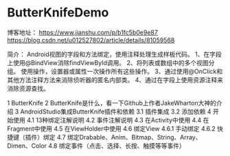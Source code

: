 # ButterKnifeDemo
博客地址：
https://www.jianshu.com/p/b1fc5b0e9e87 
https://blog.csdn.net/u012527802/article/details/81059568

简介：
Android视图的字段和方法绑定，使用注释处理生成样板代码。
1、在字段上使用@BindView消除findViewById调用。
2、将列表或数组中的多个视图分组。 使用操作，设置器或属性一次操作所有这些操作。
3、通过使用@OnClick和其他方法注释方法来消除侦听器的匿名内部类。
4、通过在字段上使用资源注释来消除资源查找。

1 ButterKnife
2 ButterKnife是什么，看一下Github上作者JakeWharton大神的介绍
3 AndroidStudio集成ButterKnife插件和依赖
3.1 插件集成
3.2 添加依赖
4 开始使用
4.1 13种绑定注解说明
4.2 事件注解说明
4.3 在Activity中使用
4.4 在Fragment中使用
4.5 在ViewHolder中使用
4.6 绑定View
4.6.1 手动绑定
4.6.2 快捷键（插件）绑定
4.7 绑定Drabable、Anim、Bitmap、String、Array、Dimen、Color
4.8 绑定事件（点击、选择、长按、触摸等等事件）
